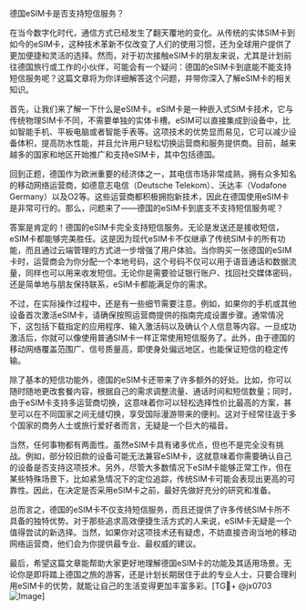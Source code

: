 德国eSIM卡是否支持短信服务？

在当今数字化时代，通信方式已经发生了翻天覆地的变化。从传统的实体SIM卡到如今的eSIM卡，这种技术革新不仅改变了人们的使用习惯，还为全球用户提供了更加便捷和灵活的选择。然而，对于初次接触eSIM卡的朋友来说，尤其是计划前往德国旅行或工作的小伙伴，可能会有一个疑问：德国的eSIM卡到底能不能支持短信服务呢？这篇文章将为你详细解答这个问题，并带你深入了解eSIM卡的相关知识。

首先，让我们来了解一下什么是eSIM卡。eSIM卡是一种嵌入式SIM卡技术，它与传统物理SIM卡不同，不需要单独的实体卡槽。eSIM可以直接集成到设备中，比如智能手机、平板电脑或者智能手表等。这项技术的优势显而易见，它可以减少设备体积，提高防水性能，并且允许用户轻松切换运营商和服务提供商。目前，越来越多的国家和地区开始推广和支持eSIM卡，其中包括德国。

回到正题，德国作为欧洲重要的经济体之一，其电信市场非常成熟，拥有众多知名的移动网络运营商，如德意志电信（Deutsche Telekom）、沃达丰（Vodafone Germany）以及O2等。这些运营商都积极拥抱新技术，因此在德国使用eSIM卡是非常可行的。那么，问题来了——德国的eSIM卡到底支不支持短信服务呢？

答案是肯定的！德国的eSIM卡完全支持短信服务。无论是发送还是接收短信，eSIM卡都能够完美胜任。这是因为现代eSIM卡不仅继承了传统SIM卡的所有功能，而且通过云端管理的方式进一步增强了用户体验。当你购买一张德国的eSIM卡时，运营商会为你分配一个本地号码，这个号码不仅可以用于语音通话和数据流量，同样也可以用来收发短信。无论你是需要验证银行账户、找回社交媒体密码，还是简单地与朋友保持联系，eSIM卡都能满足你的需求。

不过，在实际操作过程中，还是有一些细节需要注意。例如，如果你的手机或其他设备首次激活eSIM卡，请确保按照运营商提供的指南完成设置步骤。通常情况下，这包括下载指定的应用程序、输入激活码以及确认个人信息等内容。一旦成功激活后，你就可以像使用普通SIM卡一样正常使用短信服务了。此外，由于德国的移动网络覆盖范围广、信号质量高，即使身处偏远地区，也能保证短信的稳定传输。

除了基本的短信功能外，德国的eSIM卡还带来了许多额外的好处。比如，你可以随时随地更改套餐内容，根据自己的需求调整流量、通话时间和短信数量；同时，由于eSIM卡支持多运营商切换，这意味着你可以轻松选择性价比最高的方案，甚至可以在不同国家之间无缝切换，享受国际漫游带来的便利。这对于经常往返于多个国家的商务人士或旅行爱好者而言，无疑是一个巨大的福音。

当然，任何事物都有两面性。虽然eSIM卡具有诸多优点，但也不是完全没有挑战。例如，部分较旧款的设备可能无法兼容eSIM卡，这就意味着你需要确认自己的设备是否支持这项技术。另外，尽管大多数情况下eSIM卡能够正常工作，但在某些特殊场景下，比如紧急情况下的定位追踪，传统SIM卡可能会表现出更高的可靠性。因此，在决定是否采用eSIM卡之前，最好先做好充分的研究和准备。

总而言之，德国的eSIM卡不仅支持短信服务，而且还提供了许多传统SIM卡所不具备的独特优势。对于那些追求高效便捷生活方式的人来说，eSIM卡无疑是一个值得尝试的新选择。当然，如果你对这项技术还有疑虑，不妨直接咨询当地的移动网络运营商，他们会为你提供最专业、最权威的建议。

最后，希望这篇文章能帮助大家更好地理解德国eSIM卡的功能及其适用场景。无论你是即将踏上德国之旅的游客，还是计划长期居住于此的专业人士，只要合理利用eSIM卡的优势，就能让自己的生活变得更加丰富多彩。[TG💪+ @jx0703 ![Image](https://github.com/user-attachments/assets/dbca1d08-cadb-493c-b0ec-ad6f7a83f270)]